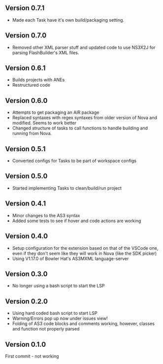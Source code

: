 ## Version 0.7.1

* Made each Task have it's own build/packaging setting.

## Version 0.7.0

* Removed other XML parser stuff and updated code to use NS3X2J for parsing FlashBuilder's XML files.

## Version 0.6.1

* Builds projects with ANEs
* Restructured code

## Version 0.6.0

* Attempts to get packaging an AIR package
* Replaced syntaxes with regex syntaxes from older version of Nova and modified. Seems to work better
* Changed structure of tasks to call functions to handle building and running from Nova.

## Version 0.5.1

* Converted configs for Tasks to be part of workspace configs

## Version 0.5.0

* Started implementing Tasks to clean/build/run project

## Version 0.4.1

* Minor changes to the AS3 syntax
* Added some tests to see if hover and code actions are working

## Version 0.4.0

* Setup configuration for the extension based on that of the VSCode one, even if they don't seem like they will work in Nova (like the SDK picker)
* Using V1.17.0 of Bowler Hat's AS3MXML language-server

## Version 0.3.0

* No longer using a bash script to start the LSP

## Version 0.2.0

* Using hard coded bash script to start LSP
* Warning/Errors pop up now under issues view!
* Folding of AS3 code blocks and comments working, however, classes and function not properly parsed

## Version 0.1.0

First commit - not working

